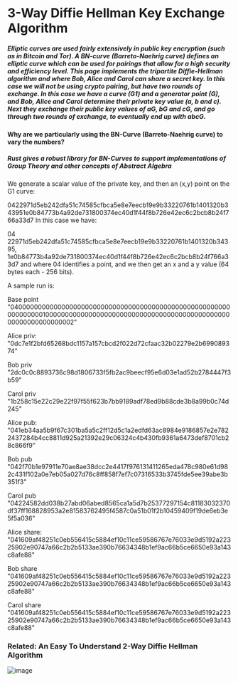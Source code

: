 <h1>3-Way Diffie Hellman Key Exchange Algorithm</h1>

<h5>Elliptic curves are used fairly extensively in public key encryption (such as in Bitcoin and Tor). A BN-curve (Barreto-Naehrig curve) defines an elliptic curve which can be used for pairings that allow for a high security and efficiency level. This page implements the tripartite Diffie-Hellman algorithm and where Bob, Alice and Carol can share a secret key. In this case we will not be using crypto pairing, but have two rounds of exchange. In this case we have a curve (G1) and a generator point (G), and Bob, Alice and Carol determine their private key value (a, b and c). Next they exchange their public key values of aG, bG and cG, and go through two rounds of exchange, to eventually end up with abcG.</h5>

<h4>Why are we particularly using the BN-Curve (Barreto-Naehrig curve) to vary the numbers?</h4>

<h5>Rust gives a robust library for BN-Curves to support implementations of Group Theory and other concepts of Abstract Algebra</h5>

We generate a scalar value of the private key, and then an (x,y) point on the G1 curve:

0422971d5eb242dfa51c74585cfbca5e8e7eecb19e9b33220761b1401320b343951e0b84773b4a92de731800374ec40d1f44f8b726e42ec6c2bcb8b24f766a33d7
In this case we have:

04 22971d5eb242dfa51c74585cfbca5e8e7eecb19e9b33220761b1401320b34395, 1e0b84773b4a92de731800374ec40d1f44f8b726e42ec6c2bcb8b24f766a33d7
and where 04 identifies a point, and we then get an x and a y value (64 bytes each - 256 bits).

A sample run is:

Base point "0400000000000000000000000000000000000000000000000000000000000000010000000000000000000000000000000000000000000000000000000000000002"

Alice priv: "0dc7e1f2bfd65268bdc1157a157cbcd2f022d72cfaac32b02279e2b699089374"

Bob priv "2dc0c0c8893736c98d1806733f5fb2ac9beecf95e6d03e1ad52b2784447f3b59"

Carol priv "1b258c15e22c29e22f97f55f623b7bb9189adf78ed9b88cde3b8a99b0c74d245"

Alice pub: "041eb34aa5b9f67c301ba5a5c2ff12d5c1a2edfd63ac8984e9186857e2e7822437284b4cc8811d925a21392e29c06324c4b430fb9361a6473def8701cb28c866f9"

Bob pub "042f70b1e97911e70ae8ae38dcc2e4417f976131411265eda478c980e61d982c431f102a0e7eb05a027d76c8ff858f7ef7c07316533b3745fde5ee39abe3b351f3"

Carol pub "04224582dd038b27abd06abed8565ca1a5d7b25377297154c81183032370df37ff168828953a2e81583762495f4587c0a51b01f2b10459409f19de6eb3e5f5a036"

Alice share: "041609af48251c0eb556415c5884ef10c11ce59586767e76033e9d5192a22325902e90747a66c2b2b5133ae390b76634348b1ef9ac66b5ce6650e93a143c8afe88"

Bob share "041609af48251c0eb556415c5884ef10c11ce59586767e76033e9d5192a22325902e90747a66c2b2b5133ae390b76634348b1ef9ac66b5ce6650e93a143c8afe88"

Carol share "041609af48251c0eb556415c5884ef10c11ce59586767e76033e9d5192a22325902e90747a66c2b2b5133ae390b76634348b1ef9ac66b5ce6650e93a143c8afe88"

<h3>Related: An Easy To Understand 2-Way Diffie Hellman Algorithm</h3>

![image](https://user-images.githubusercontent.com/80243668/209595637-740ba4d0-e4fc-4945-ba7e-d17fa0ca2b37.png)

